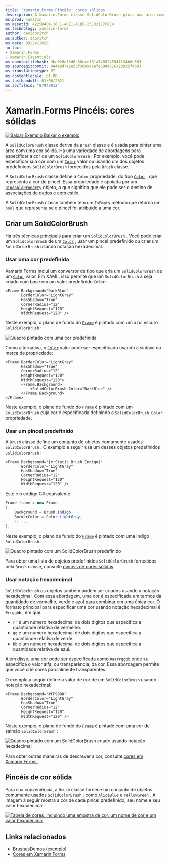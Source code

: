 ```yaml
---
title: 'Xamarin.Forms Pincéis: cores sólidas'
description: A Xamarin.Forms classe SolidColorBrush pinta uma área com uma cor sólida.
ms.prod: xamarin
ms.assetid: 4225D40A-16C1-40E1-ACBE-23E321E7FDE4
ms.technology: xamarin-forms
author: davidbritch
ms.author: dabritch
ms.date: 09/24/2020
no-loc:
- Xamarin.Forms
- Xamarin.Essentials
ms.openlocfilehash: 3be026df3d6c60ecef81a7409245941f34b8d563
ms.sourcegitcommit: 044e8d7e2e53f366942afe5084316198925f4b03
ms.translationtype: MT
ms.contentlocale: pt-BR
ms.lasthandoff: 01/06/2021
ms.locfileid: "97940012"
---
```

# <a name="no-locxamarinforms-brushes-solid-colors"></a>Xamarin.Forms Pincéis: cores sólidas

[![Baixar Exemplo](~/media/shared/download.png) Baixar o exemplo](/samples/xamarin/xamarin-forms-samples/userinterface-brushdemos/)

A `SolidColorBrush` classe deriva da `Brush` classe e é usada para pintar uma área com uma cor sólida. Há uma variedade de abordagens para especificar a cor de um `SolidColorBrush` . Por exemplo, você pode especificar sua cor com um [`Color`](xref:Xamarin.Forms.Color) valor ou usando um dos objetos predefinidos `SolidColorBrush` fornecidos pela `Brush` classe.

A `SolidColorBrush` classe define a `Color` propriedade, do tipo [`Color`](xref:Xamarin.Forms.Color) , que representa a cor do pincel. Essa propriedade é apoiada por um [`BindableProperty`](xref:Xamarin.Forms.BindableProperty) objeto, o que significa que ele pode ser o destino de associações de dados e com estilo.

A `SolidColorBrush` classe também tem um `IsEmpty` método que retorna um `bool` que representa se o pincel foi atribuído a uma cor.

## <a name="create-a-solidcolorbrush"></a>Criar um SolidColorBrush

Há três técnicas principais para criar um `SolidColorBrush` . Você pode criar um `SolidColorBrush` de um [`Color`](xref:Xamarin.Forms.Color) , usar um pincel predefinido ou criar um `SolidColorBrush` usando notação hexadecimal.

### <a name="use-a-predefined-color"></a>Usar uma cor predefinida

Xamarin.Forms inclui um conversor de tipo que cria um `SolidColorBrush` de um [`Color`](xref:Xamarin.Forms.Color) valor. Em XAML, isso permite que um `SolidColorBrush` a seja criado com base em um valor predefinido `Color` :

```xaml
<Frame Background="DarkBlue"
       BorderColor="LightGray"
       HasShadow="True"
       CornerRadius="12"
       HeightRequest="120"
       WidthRequest="120" />
```

Neste exemplo, o plano de fundo do [`Frame`](xref:Xamarin.Forms.Frame) é pintado com um azul escuro `SolidColorBrush` :

![Quadro pintado com uma cor predefinida](solidcolor-images/predefined-color.png)

Como alternativa, o [`Color`](xref:Xamarin.Forms.Color) valor pode ser especificado usando a sintaxe da marca de propriedade:

```xaml
<Frame BorderColor="LightGray"
       HasShadow="True"
       CornerRadius="12"
       HeightRequest="120"
       WidthRequest="120">
       <Frame.Background>
           <SolidColorBrush Color="DarkBlue" />
       </Frame.Background>
</Frame>
```

Neste exemplo, o plano de fundo do [`Frame`](xref:Xamarin.Forms.Frame) é pintado com um `SolidColorBrush` cuja cor é especificada definindo a `SolidColorBrush.Color` propriedade.

### <a name="use-a-predefined-brush"></a>Usar um pincel predefinido

A `Brush` classe define um conjunto de objetos comumente usados `SolidColorBrush` . O exemplo a seguir usa um desses objetos predefinidos `SolidColorBrush` :

```xaml
<Frame Background="{x:Static Brush.Indigo}"
       BorderColor="LightGray"
       HasShadow="True"
       CornerRadius="12"
       HeightRequest="120"
       WidthRequest="120" />       
```

Este é o código C# equivalente:

```csharp
Frame frame = new Frame
{
    Background = Brush.Indigo,
    BorderColor = Color.LightGray,
    // ...
};
```

Neste exemplo, o plano de fundo do [`Frame`](xref:Xamarin.Forms.Frame) é pintado com uma Indigo `SolidColorBrush` :

![Quadro pintado com um SolidColorBrush predefinido](solidcolor-images/predefined-brush.png)

Para obter uma lista de objetos predefinidos `SolidColorBrush` fornecidos pela `Brush` classe, consulte [pincéis de cores sólidas](#solid-color-brushes).

### <a name="use-hexadecimal-notation"></a>Usar notação hexadecimal

`SolidColorBrush` os objetos também podem ser criados usando a notação hexadecimal. Com essa abordagem, uma cor é especificada em termos da quantidade de vermelho, verde e azul para combinar em uma única cor. O formato principal para especificar uma cor usando notação hexadecimal é `#rrggbb` , em que:

- `rr` é um número hexadecimal de dois dígitos que especifica a quantidade relativa de vermelho.
- `gg` é um número hexadecimal de dois dígitos que especifica a quantidade relativa de verde.
- `bb` é um número hexadecimal de dois dígitos que especifica a quantidade relativa de azul.

Além disso, uma cor pode ser especificada como `#aarrggbb` onde `aa` especifica o valor alfa, ou transparência, da cor. Essa abordagem permite que você crie cores parcialmente transparentes.

O exemplo a seguir define o valor de cor de um `SolidColorBrush` usando notação hexadecimal:

```xaml
<Frame Background="#FF9988"
       BorderColor="LightGray"
       HasShadow="True"
       CornerRadius="12"
       HeightRequest="120"
       WidthRequest="120" />
```

Neste exemplo, o plano de fundo do [`Frame`](xref:Xamarin.Forms.Frame) é pintado com uma cor de salmão `SolidColorBrush` :

![Quadro pintado com um SolidColorBrush criado usando notação hexadecimal](solidcolor-images/hex.png)

Para obter outras maneiras de descrever a cor, consulte [cores em Xamarin.Forms ](~/xamarin-forms/user-interface/colors.md).

## <a name="solid-color-brushes"></a>Pincéis de cor sólida

Para sua conveniência, a `Brush` classe fornece um conjunto de objetos comumente usados `SolidColorBrush` , como `AliceBlue` e `YellowGreen` . A imagem a seguir mostra a cor de cada pincel predefinido, seu nome e seu valor hexadecimal:

[![Tabela de cores, incluindo uma amostra de cor, um nome de cor e um valor hexadecimal](solidcolor-images/solidcolorbrushes.png)](solidcolor-images/solidcolorbrushes-large.png#lightbox)

## <a name="related-links"></a>Links relacionados

- [BrushesDemos (exemplo)](/samples/xamarin/xamarin-forms-samples/userinterface-brushdemos/)
- [Cores em Xamarin.Forms](~/xamarin-forms/user-interface/colors.md)
